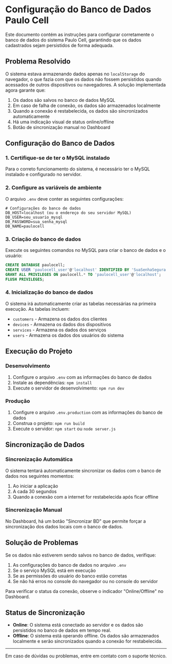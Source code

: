 # Configuração do Banco de Dados Paulo Cell

Este documento contém as instruções para configurar corretamente o banco de dados do sistema Paulo Cell, garantindo que os dados cadastrados sejam persistidos de forma adequada.

## Problema Resolvido

O sistema estava armazenando dados apenas no `localStorage` do navegador, o que fazia com que os dados não fossem persistidos quando acessados de outros dispositivos ou navegadores. A solução implementada agora garante que:

1. Os dados são salvos no banco de dados MySQL
2. Em caso de falha de conexão, os dados são armazenados localmente
3. Quando a conexão é restabelecida, os dados são sincronizados automaticamente
4. Há uma indicação visual de status online/offline 
5. Botão de sincronização manual no Dashboard

## Configuração do Banco de Dados

### 1. Certifique-se de ter o MySQL instalado

Para o correto funcionamento do sistema, é necessário ter o MySQL instalado e configurado no servidor.

### 2. Configure as variáveis de ambiente

O arquivo `.env` deve conter as seguintes configurações:

```
# Configurações do banco de dados
DB_HOST=localhost (ou o endereço do seu servidor MySQL)
DB_USER=seu_usuario_mysql
DB_PASSWORD=sua_senha_mysql
DB_NAME=paulocell
```

### 3. Criação do banco de dados

Execute os seguintes comandos no MySQL para criar o banco de dados e o usuário:

```sql
CREATE DATABASE paulocell;
CREATE USER 'paulocell_user'@'localhost' IDENTIFIED BY 'SuaSenhaSegura';
GRANT ALL PRIVILEGES ON paulocell.* TO 'paulocell_user'@'localhost';
FLUSH PRIVILEGES;
```

### 4. Inicialização do banco de dados

O sistema irá automaticamente criar as tabelas necessárias na primeira execução. As tabelas incluem:

- `customers` - Armazena os dados dos clientes
- `devices` - Armazena os dados dos dispositivos
- `services` - Armazena os dados dos serviços
- `users` - Armazena os dados dos usuários do sistema

## Execução do Projeto

### Desenvolvimento

1. Configure o arquivo `.env` com as informações do banco de dados
2. Instale as dependências: `npm install`
3. Execute o servidor de desenvolvimento: `npm run dev`

### Produção

1. Configure o arquivo `.env.production` com as informações do banco de dados
2. Construa o projeto: `npm run build`
3. Execute o servidor: `npm start` ou `node server.js`

## Sincronização de Dados

### Sincronização Automática

O sistema tentará automaticamente sincronizar os dados com o banco de dados nos seguintes momentos:

1. Ao iniciar a aplicação
2. A cada 30 segundos
3. Quando a conexão com a internet for restabelecida após ficar offline

### Sincronização Manual

No Dashboard, há um botão "Sincronizar BD" que permite forçar a sincronização dos dados locais com o banco de dados.

## Solução de Problemas

Se os dados não estiverem sendo salvos no banco de dados, verifique:

1. As configurações do banco de dados no arquivo `.env`
2. Se o serviço MySQL está em execução
3. Se as permissões do usuário do banco estão corretas
4. Se não há erros no console do navegador ou no console do servidor

Para verificar o status da conexão, observe o indicador "Online/Offline" no Dashboard.

## Status de Sincronização

- **Online**: O sistema está conectado ao servidor e os dados são persistidos no banco de dados em tempo real.
- **Offline**: O sistema está operando offline. Os dados são armazenados localmente e serão sincronizados quando a conexão for restabelecida.

---

Em caso de dúvidas ou problemas, entre em contato com o suporte técnico. 